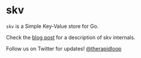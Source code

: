 
# skv

`skv` is a Simple Key-Value store for Go.

Check the [blog
post](https://www.opsdash.com/blog/persistent-key-value-store-golang.html)
for a description of skv internals.

Follow us on Twitter for updates! [@therapidloop](https://twitter.com/therapidloop)

